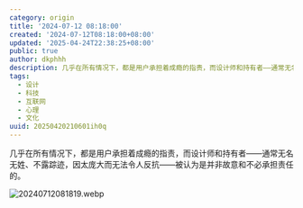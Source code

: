 ```yaml
---
category: origin
title: '2024-07-12 08:18:00'
created: '2024-07-12T08:18:00+08:00'
updated: '2025-04-24T22:38:25+08:00'
public: true
author: dkphhh
description: 几乎在所有情况下，都是用户承担着成瘾的指责，而设计师和持有者——通常无名无姓、不露踪迹……
tags:
  - 设计
  - 科技
  - 互联网
  - 心理
  - 文化
uuid: 20250420210601ih0q
---
```


几乎在所有情况下，都是用户承担着成瘾的指责，而设计师和持有者——通常无名无姓、不露踪迹，因太庞大而无法令人反抗——被认为是并非故意和不必承担责任的。

![20240712081819.webp](https://img.dkphhh.me/20240712081819.webp)
